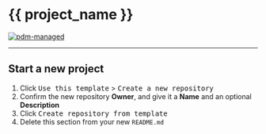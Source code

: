 # {{ project_name }}

[![pdm-managed](https://img.shields.io/badge/pdm-managed-blueviolet)](https://pdm.fming.dev)

---

## Start a new project

1. Click <kbd>Use this template</kbd> > <kbd>Create a new repository</kbd>
2. Confirm the new repository **Owner**, and give it a **Name** and an optional **Description**
3. Click <kbd>Create repository from template</kbd>
4. Delete this section from your new `README.md`
